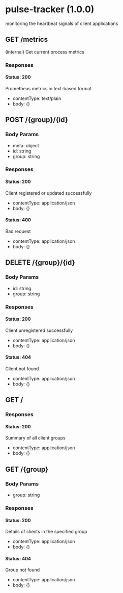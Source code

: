 # pulse-tracker (1.0.0)
monitoring the heartbeat signals of client applications


## GET /metrics
(internal) Get current process metrics


### Responses
#### Status: 200
Prometheus metrics in text-based format
- contentType: text/plain
- body: {}


## POST /{group}/{id}



### Body Params
- meta: object
- id: string
- group: string


### Responses
#### Status: 200
Client registered or updated successfully
- contentType: application/json
- body: {}
#### Status: 400
Bad request
- contentType: application/json
- body: {}


## DELETE /{group}/{id}



### Body Params
- id: string
- group: string


### Responses
#### Status: 200
Client unregistered successfully
- contentType: application/json
- body: {}
#### Status: 404
Client not found
- contentType: application/json
- body: {}


## GET /



### Responses
#### Status: 200
Summary of all client groups
- contentType: application/json
- body: {}


## GET /{group}



### Body Params
- group: string


### Responses
#### Status: 200
Details of clients in the specified group
- contentType: application/json
- body: {}
#### Status: 404
Group not found
- contentType: application/json
- body: {}